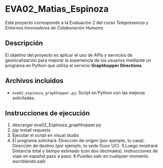 # EVA02_Matias_Espinoza

Este proyecto corresponde a la Evaluación 2 del curso *Telepresencia y Entornos Innovadores de Colaboración Humana*.

## Descripción
El objetivo del proyecto es aplicar el uso de APIs y servicios de geolocalización para mejorar la experiencia de los usuarios mediante un programa en Python que utiliza el servicio **Graphhopper Directions**.

## Archivos incluidos
- `eva02_espinoza_graphhopper.py`: Script en Python con las mejoras solicitadas.

## Instrucciones de ejecución
1. descargar eva02_Espinoza_graphhopper.py
2. pip install requests
3. Ejecutar el script en visual studio
4. El programa solicitará:
Dirección de origen (por ejemplo, tu casa).
Dirección de destino (por ejemplo, tu sede Duoc UC).
5.Luego mostrará:
Distancia total y tiempo estimado (con dos decimales).
Instrucciones de viaje en español paso a paso.
6.Puedes salir en cualquier momento escribiendo:salir
